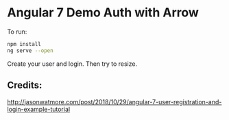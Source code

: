 # Angular 7 Demo Auth with Arrow

To run:

```bash
npm install
ng serve --open
```

Create your user and login. Then try to resize.

## Credits:

http://jasonwatmore.com/post/2018/10/29/angular-7-user-registration-and-login-example-tutorial
